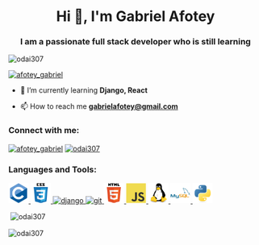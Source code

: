 <h1 align="center">Hi 👋, I'm Gabriel Afotey</h1>
<h3 align="center">I am a passionate full stack developer who is still learning</h3>

<p align="left"> <img src="https://komarev.com/ghpvc/?username=odai307&label=Profile%20views&color=0e75b6&style=flat" alt="odai307" /> </p>

<p align="left"> <a href="https://twitter.com/afotey_gabriel" target="blank"><img src="https://img.shields.io/twitter/follow/afotey_gabriel?logo=twitter&style=for-the-badge" alt="afotey_gabriel" /></a> </p>

- 🌱 I’m currently learning **Django, React**

- 📫 How to reach me **gabrielafotey@gmail.com**

<h3 align="left">Connect with me:</h3>
<p align="left">
<a href="https://twitter.com/afotey_gabriel" target="blank"><img align="center" src="https://raw.githubusercontent.com/rahuldkjain/github-profile-readme-generator/master/src/images/icons/Social/twitter.svg" alt="afotey_gabriel" height="30" width="40" /></a>
<a href="https://www.leetcode.com/odai307" target="blank"><img align="center" src="https://raw.githubusercontent.com/rahuldkjain/github-profile-readme-generator/master/src/images/icons/Social/leet-code.svg" alt="odai307" height="30" width="40" /></a>
</p>

<h3 align="left">Languages and Tools:</h3>
<p align="left"> <a href="https://www.cprogramming.com/" target="_blank" rel="noreferrer"> <img src="https://raw.githubusercontent.com/devicons/devicon/master/icons/c/c-original.svg" alt="c" width="40" height="40"/> </a> <a href="https://www.w3schools.com/css/" target="_blank" rel="noreferrer"> <img src="https://raw.githubusercontent.com/devicons/devicon/master/icons/css3/css3-original-wordmark.svg" alt="css3" width="40" height="40"/> </a> <a href="https://www.djangoproject.com/" target="_blank" rel="noreferrer"> <img src="https://cdn.worldvectorlogo.com/logos/django.svg" alt="django" width="40" height="40"/> </a> <a href="https://git-scm.com/" target="_blank" rel="noreferrer"> <img src="https://www.vectorlogo.zone/logos/git-scm/git-scm-icon.svg" alt="git" width="40" height="40"/> </a> <a href="https://www.w3.org/html/" target="_blank" rel="noreferrer"> <img src="https://raw.githubusercontent.com/devicons/devicon/master/icons/html5/html5-original-wordmark.svg" alt="html5" width="40" height="40"/> </a> <a href="https://developer.mozilla.org/en-US/docs/Web/JavaScript" target="_blank" rel="noreferrer"> <img src="https://raw.githubusercontent.com/devicons/devicon/master/icons/javascript/javascript-original.svg" alt="javascript" width="40" height="40"/> </a> <a href="https://www.linux.org/" target="_blank" rel="noreferrer"> <img src="https://raw.githubusercontent.com/devicons/devicon/master/icons/linux/linux-original.svg" alt="linux" width="40" height="40"/> </a> <a href="https://www.mysql.com/" target="_blank" rel="noreferrer"> <img src="https://raw.githubusercontent.com/devicons/devicon/master/icons/mysql/mysql-original-wordmark.svg" alt="mysql" width="40" height="40"/> </a> <a href="https://www.python.org" target="_blank" rel="noreferrer"> <img src="https://raw.githubusercontent.com/devicons/devicon/master/icons/python/python-original.svg" alt="python" width="40" height="40"/> </a> </p>

<p>&nbsp;<img align="center" src="https://github-readme-stats-sigma-five.vercel.app/api?username=odai307&show_icons=true&locale=en" alt="odai307" /></p>

<p><img align="center" src="https://github-readme-streak-stats.herokuapp.com/?user=odai307&" alt="odai307" /></p>
